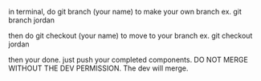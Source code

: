in terminal,
do git branch (your name) to make your own branch
ex. git branch jordan

then do git checkout (your name) to move to your branch
ex. git checkout jordan

then your done. just push your completed components.
DO NOT MERGE WITHOUT THE DEV PERMISSION.
The dev will merge.
